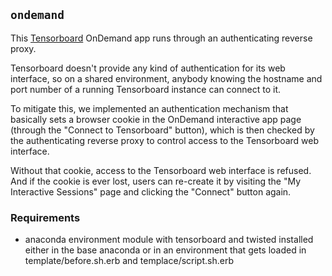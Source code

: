 ## `ondemand`

This [Tensorboard](https://www.tensorflow.org/tensorboard) OnDemand app runs through an authenticating reverse proxy. 

Tensorboard doesn't provide any kind of authentication for its web interface, so on a shared environment, anybody 
knowing the hostname and port number of a running Tensorboard instance can connect to it.

To mitigate this, we implemented an authentication mechanism that basically sets a browser cookie in the OnDemand 
interactive app page (through the "Connect to Tensorboard" button), which is then checked by the authenticating 
reverse proxy to control access to the Tensorboard web interface. 

Without that cookie, access to the Tensorboard 
web interface is refused. And if the cookie is ever lost, users can re-create it by visiting the 
"My Interactive Sessions" page and clicking the "Connect" button again.

### Requirements

* anaconda environment module with tensorboard and twisted installed either in the base anaconda or in an environment that gets loaded in template/before.sh.erb and templace/script.sh.erb
